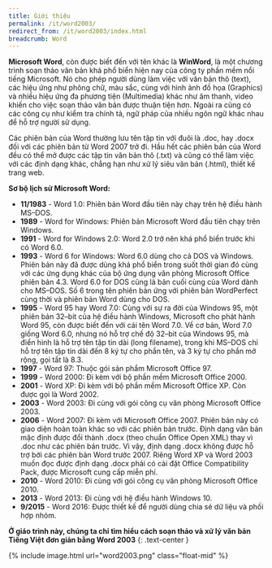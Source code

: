 ```yaml
---
title: Giới thiệu
permalink: /it/word2003/
redirect_from: /it/word2003/index.html
breadcrumb: Word
---
```


**Microsoft Word**, còn được biết đến với tên khác là **WinWord**, là một chương trình soạn thảo văn bản khá phổ biển hiện nay của công ty phần mềm nổi tiếng Microsoft. Nó cho phép người dùng làm việc với văn bản thô (text), các hiệu ứng như phông chữ, màu sắc, cùng với hình ảnh đồ họa (Graphics) và nhiều hiệu ứng đa phương tiện (Multimedia) khác như âm thanh, video khiến cho việc soạn thảo văn bản được thuận tiện hơn. Ngoài ra cũng có các công cụ như kiểm tra chính tả, ngữ pháp của nhiều ngôn ngữ khác nhau để hỗ trợ người sử dụng.

Các phiên bản của Word thường lưu tên tập tin với đuôi là .doc, hay .docx đối với các phiên bản từ Word 2007 trở đi. Hầu hết các phiên bản của Word đều có thể mở được các tập tin văn bản thô (.txt) và cũng có thể làm việc với các định dạng khác, chẳng hạn như xử lý siêu văn bản (.html), thiết kế trang web.

**Sơ bộ lịch sử Microsoft Word:**

- **11/1983** - Word 1.0: Phiên bản Word đầu tiên này chạy trên hệ điều hành MS–DOS.
- **1989** - Word for Windows: Phiên bản Microsoft Word đầu tiên chạy trên Windows.
- **1991** - Word for Windows 2.0: Word 2.0 trở nên khá phổ biển trước khi có Word 6.0.
- **1993** - Word 6 for Windows: Word 6.0 dùng cho cả DOS và Windows. Phiên bản này đã được dùng khá phổ biển trong suốt thời gian đó cùng với các ứng dụng khác của bộ ứng dụng văn phòng Microsoft Office phiên bản 4.3. Word 6.0 for DOS cũng là bản cuối cùng của Word dành cho MS–DOS. Số 6 trong tên phiên bản ứng với phiên bản WordPerfect cùng thời và phiên bản Word dùng cho DOS.
- **1995** - Word 95 hay Word 7.0: Cùng với sự ra đời của Windows 95, một phiên bản 32–bit của hệ điều hành Windows, Microsoft cho phát hành Word 95, còn được biết đến với cái tên Word 7.0. Về cơ bản, Word 7.0 giống Word 6.0, nhưng nó hỗ trợ chế độ 32–bit của Windows 95, mà điển hình là hỗ trợ tên tập tin dài (long filename), trong khi MS–DOS chỉ hỗ trợ tên tập tin dài đến 8 ký tự cho phần tên, và 3 ký tự cho phần mở rộng, gọi tắt là 8.3.
- **1997** - Word 97: Thuộc gói sản phẩm Microsoft Office 97.
- **1999** - Word 2000: Đi kèm với bộ phần mềm Microsoft Office 2000.
- **2001** - Word XP: Đi kèm với bộ phần mềm Microsoft Office XP. Còn được gọi là Word 2002.
- **2003** - Word 2003: Đi cùng với gói công cụ văn phòng Microsoft Office 2003.
- **2006** - Word 2007: Đi kèm với Microsoft Office 2007. Phiên bản này có giao diện hoàn toàn khác so với các phiên bản trước. Định dạng văn bản mặc định được đổi thành .docx (theo chuẩn Office Open XML) thay vì .doc như các phiên bản trước. Vì vậy, định dạng .docx không được hỗ trợ bởi các phiên bản Word trước 2007. Riêng Word XP và Word 2003 muốn đọc được định dạng .docx phải có cài đặt Office Compatibility Pack, được Microsoft cung cấp miễn phí.
- **2010** - Word 2010: Đi cùng với gói công cụ văn phòng Microsoft Office 2010.
- **2013** - Word 2013: Đi cùng với hệ điều hành Windows 10.
- **9/2015** - Word 2016: Được thiết kế để người dùng chia sẻ dữ liệu và phối hợp nhóm.

**Ở giáo trình này, chúng ta chỉ tìm hiểu cách soạn thảo và xử lý văn bản  
Tiếng Việt đơn giản bằng Word 2003**
{: .text-center }

{% include image.html url="word2003.png" class="float-mid" %}
